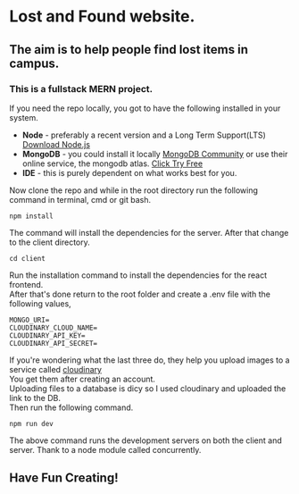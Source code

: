 # Lost and Found website.
## The aim is to help people find lost items in campus.
### This is a fullstack MERN project.

If you need the repo locally, you got to have the following installed in your system.
* __Node__ - preferably a recent version and a Long Term Support(LTS) [Download Node.js](https://nodejs.org/en/download/prebuilt-installer)
* __MongoDB__ - you could install it locally [MongoDB Community](https://www.mongodb.com/try/download/community) or use their online service, the mongodb atlas. [Click Try Free](https://www.mongodb.com/products/platform/atlas-database)
* __IDE__ - this is purely dependent on what works best for you.

Now clone the repo and while in the root directory run the following command in terminal, cmd or git bash.
```
npm install
```
The command will install the dependencies for the server. After that change to the client directory.
```
cd client
```
Run the installation command to install the dependencies for the react frontend.
<br/>
After that's done return to the root folder and create a .env file with the following values,
```env
MONGO_URI=
CLOUDINARY_CLOUD_NAME=
CLOUDINARY_API_KEY=
CLOUDINARY_API_SECRET=
```
If you're wondering what the last three do, they help you upload images to a service called [cloudinary](https://cloudinary.com/)
<br/>
You get them after creating an account.
<br/>
Uploading files to a database is dicy so I used cloudinary and uploaded the link to the DB.
<br/>
Then run the following command.
```
npm run dev
```
The above command runs the development servers on both the client and server. Thank to a node module called concurrently.
<br/>
## Have Fun Creating!
